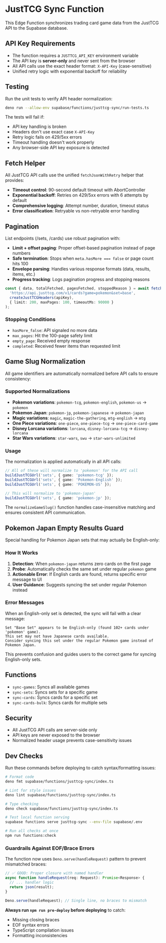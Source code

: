 # JustTCG Sync Function

This Edge Function synchronizes trading card game data from the JustTCG API to the Supabase database.

## API Key Requirements

- The function requires a `JUSTTCG_API_KEY` environment variable
- The API key is **server-only** and never sent from the browser
- All API calls use the exact header format: `X-API-Key` (case-sensitive)
- Unified retry logic with exponential backoff for reliability

## Testing

Run the unit tests to verify API header normalization:

```bash
deno run --allow-env supabase/functions/justtcg-sync/run-tests.ts
```

The tests will fail if:
- API key handling is broken
- Headers don't use exact case `X-API-Key`
- Retry logic fails on 429/5xx errors
- Timeout handling doesn't work properly
- Any browser-side API key exposure is detected

## Fetch Helper

All JustTCG API calls use the unified `fetchJsonWithRetry` helper that provides:

- **Timeout control**: 90-second default timeout with AbortController
- **Exponential backoff**: Retries on 429/5xx errors with 6 attempts by default
- **Comprehensive logging**: Attempt number, duration, timeout status
- **Error classification**: Retryable vs non-retryable error handling

## Pagination

List endpoints (/sets, /cards) use robust pagination with:

- **Limit + offset paging**: Proper offset-based pagination instead of page numbers
- **Safe termination**: Stops when `meta.hasMore === false` or page count hits 100
- **Envelope parsing**: Handles various response formats (data, results, items, etc.)
- **Progress tracking**: Logs pagination progress and stopping reasons

```typescript
const { data, totalFetched, pagesFetched, stoppedReason } = await fetchPaginatedData(
  'https://api.justtcg.com/v1/cards?game=pokemon&set=base',
  createJustTCGHeaders(apiKey),
  { limit: 200, maxPages: 100, timeoutMs: 90000 }
);
```

### Stopping Conditions
- `hasMore_false`: API signaled no more data
- `max_pages`: Hit the 100-page safety limit  
- `empty_page`: Received empty response
- `completed`: Received fewer items than requested limit

## Game Slug Normalization

All game identifiers are automatically normalized before API calls to ensure consistency:

### Supported Normalizations

- **Pokemon variations**: `pokemon-tcg`, `pokemon-english`, `pokemon-us` → `pokemon`
- **Pokemon Japan**: `pokemon-jp`, `pokemon-japanese` → `pokemon-japan`  
- **Magic variations**: `magic`, `magic-the-gathering`, `mtg-english` → `mtg`
- **One Piece variations**: `one-piece`, `one-piece-tcg` → `one-piece-card-game`
- **Disney Lorcana variations**: `lorcana`, `disney-lorcana-tcg` → `disney-lorcana`
- **Star Wars variations**: `star-wars`, `swu` → `star-wars-unlimited`

### Usage

The normalization is applied automatically in all API calls:

```typescript
// All of these will normalize to 'pokemon' for the API call
buildJustTCGUrl('sets', { game: 'pokemon-tcg' });
buildJustTCGUrl('sets', { game: 'Pokemon-English' });
buildJustTCGUrl('sets', { game: 'POKEMON-US' });

// This will normalize to 'pokemon-japan' 
buildJustTCGUrl('sets', { game: 'pokemon-jp' });
```

The `normalizeGameSlug()` function handles case-insensitive matching and ensures consistent API communication.

## Pokemon Japan Empty Results Guard

Special handling for Pokemon Japan sets that may actually be English-only:

### How It Works

1. **Detection**: When `pokemon-japan` returns zero cards on the first page
2. **Probe**: Automatically checks the same set under regular `pokemon` game
3. **Actionable Error**: If English cards are found, returns specific error message to UI
4. **User Guidance**: Suggests syncing the set under regular Pokemon instead

### Error Messages

When an English-only set is detected, the sync will fail with a clear message:

```
Set "Base Set" appears to be English-only (found 102+ cards under 'pokemon' game). 
This set may not have Japanese cards available. 
Consider syncing this set under the regular Pokemon game instead of Pokemon Japan.
```

This prevents confusion and guides users to the correct game for syncing English-only sets.

## Functions

- `sync-games`: Syncs all available games
- `sync-sets`: Syncs sets for a specific game
- `sync-cards`: Syncs cards for a specific set
- `sync-cards-bulk`: Syncs cards for multiple sets

## Security

- All JustTCG API calls are server-side only
- API keys are never exposed to the browser
- Normalized header usage prevents case-sensitivity issues

## Dev Checks

Run these commands before deploying to catch syntax/formatting issues:

```bash
# Format code
deno fmt supabase/functions/justtcg-sync/index.ts

# Lint for style issues  
deno lint supabase/functions/justtcg-sync/index.ts

# Type checking
deno check supabase/functions/justtcg-sync/index.ts

# Test local function serving
supabase functions serve justtcg-sync --env-file supabase/.env

# Run all checks at once
npm run functions:check
```

### Guardrails Against EOF/Brace Errors

The function now uses `Deno.serve(handleRequest)` pattern to prevent mismatched braces:

```typescript
// ✅ GOOD: Proper closure with named handler
async function handleRequest(req: Request): Promise<Response> {
  // ... handler logic
  return json(result);
}

Deno.serve(handleRequest); // Single line, no braces to mismatch
```

**Always run `npm run pre-deploy` before deploying** to catch:
- Missing closing braces
- EOF syntax errors  
- TypeScript compilation issues
- Formatting inconsistencies